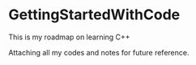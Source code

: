 # GettingStartedWithCode
This is my roadmap on learning C++

Attaching all my codes and notes for future reference.
